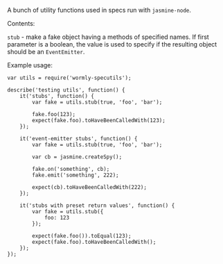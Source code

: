 A bunch of utility functions used in specs run with `jasmine-node`.

Contents:

`stub` - make a fake object having a methods of specified names. If first parameter is a boolean, the value is used to specify if the resulting object should be an `EventEmitter`.

Example usage:

```
var utils = require('wormly-specutils');

describe('testing utils', function() {
	it('stubs', function() {
		var fake = utils.stub(true, 'foo', 'bar');
		
		fake.foo(123);
		expect(fake.foo).toHaveBeenCalledWith(123);
	});

	it('event-emitter stubs', function() {
		var fake = utils.stub(true, 'foo', 'bar');

		var cb = jasmine.createSpy();
		
		fake.on('something', cb);
		fake.emit('something', 222);

		expect(cb).toHaveBeenCalledWith(222);
	});
			
	it('stubs with preset return values', function() {
		var fake = utils.stub({
			foo: 123
		});

		expect(fake.foo()).toEqual(123);
		expect(fake.foo).toHaveBeenCalledWith();
	});
});
```

